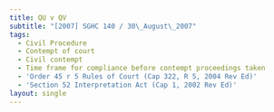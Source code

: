 ```yaml
---
title: QU v QV
subtitle: "[2007] SGHC 140 / 30\_August\_2007"
tags:
  - Civil Procedure
  - Contempt of court
  - Civil contempt
  - Time frame for compliance before contempt proceedings taken
  - 'Order 45 r 5 Rules of Court (Cap 322, R 5, 2004 Rev Ed)'
  - 'Section 52 Interpretation Act (Cap 1, 2002 Rev Ed)'
layout: single
---
```


